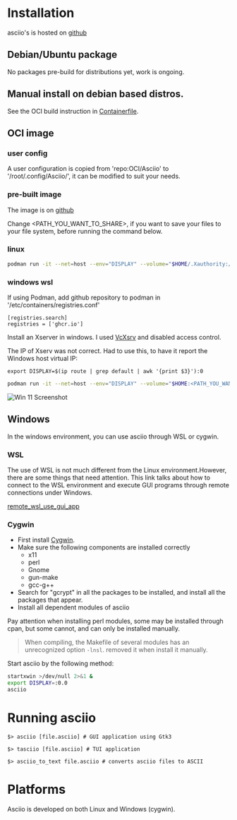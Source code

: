 # Installation

asciio's is hosted on  [github](https://github.com/nkh/P5-App-Asciio)

## Debian/Ubuntu package

No packages pre-build for distributions yet, work is ongoing.

## Manual install on debian based distros. 

See the OCI build instruction in [Containerfile](https://github.com/nkh/P5-App-Asciio/blob/main/OCI/Containerfile).

## OCI image

### user config

A user configuration is copied from 'repo:OCI/Asciio' to '/root/.config/Asciio/', it can be modified to suit your needs.

### pre-built image

The image is on [github](https://github.com/users/nkh/packages/container/package/p5-app-asciio)

Change <PATH_YOU_WANT_TO_SHARE>, if you want to save your files to your file system, before running the command below.

### linux

```bash
podman run -it --net=host --env="DISPLAY" --volume="$HOME/.Xauthority:/root/.Xauthority:rw" --volume="$HOME:<PATH_YOU_WANT_TO_SHARE>" ghcr.io/nkh/p5-app-asciio:release asciio

```

### windows wsl

If using Podman, add github repository to podman in '/etc/containers/registries.conf'

```
[registries.search]
registries = ['ghcr.io']
```

Install an Xserver in windows. I used [VcXsrv](https://vcxsrv.com/) and disabled access control.

The IP of Xserv was not correct. Had to use this, to have it report the Windows host virtual IP: 
```
export DISPLAY=$(ip route | grep default | awk '{print $3}'):0
```

```bash
podman run -it --net=host --env="DISPLAY" --volume="$HOME:<PATH_YOU_WANT_TO_SHARE>" p5-app-asciio:release asciio

```


![Win 11 Screenshot](Win11WSL.jpg)


## Windows

In the windows environment, you can use asciio through WSL or cygwin.

### WSL

The use of WSL is not much different from the Linux environment.However, there are some things that need attention. This link talks about how to connect to the WSL environment and execute GUI programs through remote connections under Windows.

[remote_wsl_use_gui_app](https://github.com/qindapao/linux_app_use_in_windows/blob/main/remote_wsl_use_gui_app.md)

### Cygwin

- First install [Cygwin](https://www.cygwin.com/).
- Make sure the following components are installed correctly
   - x11
   - perl
   - Gnome
   - gun-make
   - gcc-g++
- Search for "gcrypt" in all the packages to be installed, and install all 
  the packages that appear.
- Install all dependent modules of asciio

Pay attention when installing perl modules, some may be installed through 
cpan, but some cannot, and can only be installed manually.

>When compiling, the Makefile of several modules has an unrecognized option 
`-lnsl`. removed it when install it manually.

Start asciio by the following method:

```bash
startxwin >/dev/null 2>&1 &
export DISPLAY=:0.0
asciio
```

# Running asciio

    $> asciio [file.asciio] # GUI application using Gtk3

    $> tasciio [file.asciio] # TUI application

    $> asciio_to_text file.asciio # converts asciio files to ASCII


# Platforms

Asciio is developed on both Linux and Windows (cygwin).

